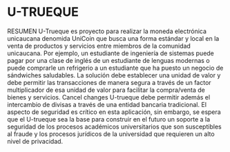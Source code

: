 # U-TRUEQUE
RESUMEN
U-Trueque es proyecto para realizar la moneda electrónica unicaucana denomida UniCoin que busca una forma estándar y local 
en la venta de productos y servicios entre miembros de la comunidad unicaucana. Por ejemplo, un estudiante de ingeniería de
sistemas puede pagar por una clase de inglés de un estudiante de lenguas modernas o puede comprarle un refrigerio a un estudiante
que ha puesto un negocio de sándwiches saludables. La solución debe establecer una unidad de valor y debe permitir las transacciones 
de manera segura a través de un factor multiplicador de esa unidad de valor para facilitar la compra/venta de bienes y servicios. Cancel changes
U-trueque debe permitir además el intercambio de divisas a través de una entidad bancaria tradicional. El aspecto de seguridad es 
crítico en esta aplicación, sin embargo, se espera que el U-trueque sea la base para construir en el futuro un soporte a la seguridad
de los procesos académicos universitarios que son susceptibles al fraude y los procesos jurídicos de la universidad que requieren un 
alto nivel de privacidad.
